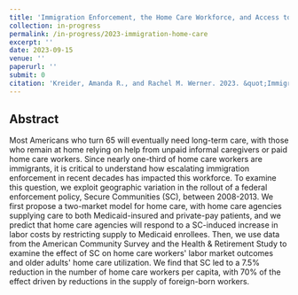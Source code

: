 ```yaml
---
title: 'Immigration Enforcement, the Home Care Workforce, and Access to Long-Term Care: Evidence from Secure Communities'
collection: in-progress
permalink: /in-progress/2023-immigration-home-care
excerpt: ''
date: 2023-09-15
venue: ''
paperurl: ''
submit: 0
citation: 'Kreider, Amanda R., and Rachel M. Werner. 2023. &quot;Immigration Enforcement, the Home Care Workforce, and Access to Long-Term Care: Evidence from Secure Communities.&quot; In preparation. University of Pennsylvania'
---
```

## Abstract
Most Americans who turn 65 will eventually need long-term care, with those who remain at home relying on help from unpaid informal caregivers or paid home care workers. Since nearly one-third of home care workers are immigrants, it is critical to understand how escalating immigration enforcement in recent decades has impacted this workforce. To examine this question, we exploit geographic variation in the rollout of a federal enforcement policy, Secure Communities (SC), between 2008-2013. We first propose a two-market model for home care, with home care agencies supplying care to both Medicaid-insured and private-pay patients, and we predict that home care agencies will respond to a SC-induced increase in labor costs by restricting supply to Medicaid enrollees. Then, we use data from the American Community Survey and the Health & Retirement Study to examine the effect of SC on home care workers' labor market outcomes and older adults' home care utilization. We find that SC led to a 7.5% reduction in the number of home care workers per capita, with 70% of the effect driven by reductions in the supply of foreign-born workers. 